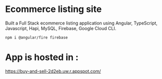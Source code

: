 # Ecommerce listing site  

Built a Full Stack ecommerce listing application using Angular, TypeScript, Javascript, Hapi, MySQL, Firebase, Google Cloud CLI.

`npm i @angular/fire firebase`

# App is hosted in :
https://buy-and-sell-2d2eb.uw.r.appspot.com/
